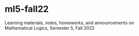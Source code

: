 # ml5-fall22
Learning materials, notes, homeworks, and announcements on Mathematical Logics, Semester 5, Fall 2022
